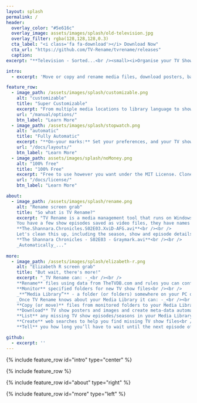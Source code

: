 ```yaml
---
layout: splash
permalink: /
header:
  overlay_color: "#5e616c"
  overlay_image: assets/images/splash/old-television.jpg
  overlay_filter: rgba(128,128,128,0.3)
  cta_label: "<i class='fa fa-download'></i> Download Now"
  cta_url: "https://github.com/TV-Rename/tvrename/releases"
  caption:
excerpt: "**Television - Sorted...<br /><small><i>Organise your TV Shows with<br />the Swiss-Army-Knife of<br />media management tools.</i></small>**<br />Latest Release: <br />"

intro:
  - excerpt: 'Move or copy and rename media files, download posters, banners and episode images, create .nfo files, search for missing episodes, calendarize your favourite TV shows - _**automatically**_...'

feature_row:
  - image_path: /assets/images/splash/customizable.png
    alt: "customizable"
    title: "Super Customizable"
    excerpt: "From multiple media locations to library language to show and episode images to metadata, to  TheTVDB and µTorrent integration; virtually every aspect of TV Rename is configurable..."
    url: "/manual/options/"
    btn_label: "Learn More"
  - image_path: /assets/images/splash/stopwatch.png
    alt: "automatic"
    title: "Fully Automatic"
    excerpt: "**On-your marks:** Set your preferences, and your TV show collection location(s).<br />**Get set:** to run a scan to find out what's current, sit back, relax, and watch it<br />**Go**..."
    url: "/docs/layouts/"
    btn_label: "Learn More"
  - image_path: assets/images/splash/noMoney.png
    alt: "100% free"
    title: "100% Free"
    excerpt: "Free to use however you want under the MIT License. Clone it, fork it, customize it, whatever!"
    url: "/docs/license/"
    btn_label: "Learn More"

about:
  - image_path: /assets/images/splash/rename.png
    alt: "Rename screen grab"
    title: "So what is TV Rename?"
    excerpt: "TV Rename is a media management tool that runs on Windows XP and later and looks after all your TV show files; making them presentable for Kodi (XBMC), Mede8er, pyTivo and other media hubs. On the surface TV Rename will “fix” the names of TV shows…<br />
    You have a few show episodes saved as video files, they have names like:<br /><br />
    **The.Shannara.Chronicles.S02E03.XviD-AFG.avi**<br /><br />
    Let's clean this up, including the season, show and episode details like:<br /><br />
    **The Shannara Chronicles - S02E03 - Graymark.avi**<br /><br />
	_Automatically_..."
  
more:
  - image_path: /assets/images/splash/elizabeth-r.png
    alt: "Elizabeth R screen grab"
    title: "But wait, there's more!"
    excerpt: "_TV Rename can: -_<br /><br />
    **Rename** files using data from TheTVDB.com and rules you can configure<br />
    **Monitor** specified folders for new TV show files<br /><br />
    _**“Media Library”** - a folder (or folders) somewhere on your PC or NAS or whatever, with a bunch of TV show files in it (them)._<br /><br />
    _Once TV Rename knows about your Media Library it can: -_<br /><br />
    **Copy (or move)** files from monitored folders to your Media Library<br />
    **Download** TV show posters and images and create meta-data automatically<br />
    **List** any missing TV show episodes/seasons in your Media Library<br />
    **Create** web searches to help you find missing TV show files<br />
    **Tell** you how long you’ll have to wait until the next episode of your current favourite TV show airs"  

github:
  - excerpt: ''
---
```


{% include feature_row id="intro" type="center" %}

{% include feature_row %}

{% include feature_row id="about" type="right" %}

{% include feature_row id="more" type="left" %}